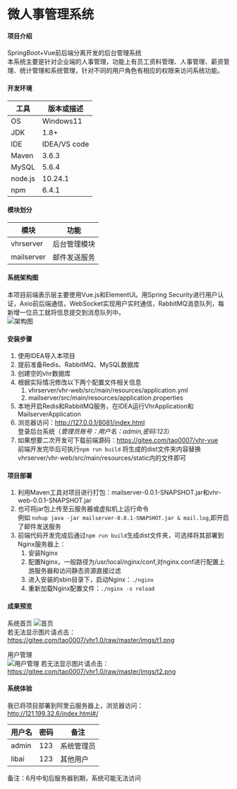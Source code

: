 # 微人事管理系统

#### 项目介绍
SpringBoot+Vue前后端分离开发的后台管理系统  
本系统主要是针对企业端的人事管理，功能上有员工资料管理、人事管理、薪资管理、统计管理和系统管理，针对不同的用户角色有相应的权限来访问系统功能。

#### 开发环境
|工具 | 版本或描述|
|-----|----------|
|OS   | Windows11|
|JDK | 1.8+|
|IDE|IDEA/VS code|
|Maven|3.6.3|
|MySQL|5.6.4|
|node.js|10.24.1|
|npm|6.4.1|

#### 模块划分
|模块|功能|
|----|----|
|vhrserver|后台管理模块|
|mailserver|邮件发送服务|

#### 系统架构图
本项目前端表示层主要使用Vue.js和ElementUI。用Spring Security进行用户认证，Axio前后端通信，WebSocket实现用户实时通信，RabbitMQ消息队列，每新增一位员工就将信息提交到消息队列中。  
![架构图](https://gitee.com/tao0007/vhr1.0/raw/bba83d99fd756a4d6f7b1de4417720e26a08f484/imgs/%E5%B1%8F%E5%B9%95%E6%88%AA%E5%9B%BE%202023-05-26%20163938.png)  


#### 安装步骤

1.  使用IDEA导入本项目
2.  提前准备Redis、RabbitMQ、MySQL数据库
3.  创建空的vhr数据库
4.  根据实际情况修改以下两个配置文件相关信息
    1.  vhrserver/vhr-web/src/main/resources/application.yml
    2.  mailserver/src/main/resources/application.properties
5.  本地开启Redis和RabbitMQ服务，在IDEA运行VhrApplication和MailserverApplication
6.  浏览器访问：http://127.0.0.1/8081/index.html   
登录后台系统（*管理员账号：用户名：admin,密码:123*）
7.  如果想要二次开发可下载前端源码：https://gitee.com/tao0007/vhr-vue  
前端开发完毕后可执行`npm run build`  将生成的dist文件夹内容替换vhrserver/vhr-web/src/main/resources/static内的文件即可

#### 项目部署
1.  利用Maven工具对项目进行打包：mailserver-0.0.1-SNAPSHOT.jar和vhr-web-0.0.1-SNAPSHOT.jar
2.  也可将jar包上传至云服务器或虚拟机上运行命令  
例如 `nohup java -jar mailserver-0.0.1-SNAPSHOT.jar & mail.log`,即开启了邮件发送服务
3.  前端代码开发完成后通过`npm run build`生成dist文件夹，可选择将其部署到Nginx服务器上：
    1.  安装Nginx
    2.  配置Nginx，一般路径为/usr/local/nginx/conf,对nginx.conf进行配置上游服务器和访问静态资源直接过滤
    3.  进入安装的sbin目录下，启动Nginx：`./nginx`
    4.  重新加载Nginx配置文件：`./nginx -s reload`

#### 成果预览
系统首页
![首页](https://gitee.com/tao0007/vhr1.0/raw/master/imgs/t1.png)  
若无法显示图片请点击：https://gitee.com/tao0007/vhr1.0/raw/master/imgs/t1.png

用户管理  
![用户管理](https://gitee.com/tao0007/vhr1.0/raw/master/imgs/t2.png)
若无法显示图片请点击：https://gitee.com/tao0007/vhr1.0/raw/master/imgs/t2.png  

#### 系统体验
我已将项目部署到阿里云服务器上，浏览器访问：http://121.199.32.6/index.html#/

|用户名|密码|备注|
|----|----|-----|
|admin|123|系统管理员|
|libai|123|其他用户|  

备注：6月中旬后服务器到期，系统可能无法访问


